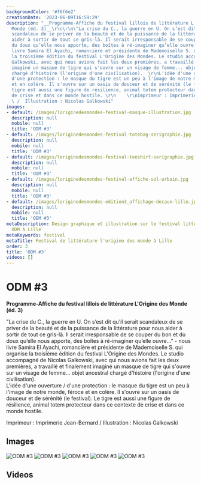 ```yaml
---
backgroundColor: '#f6f6e2'
creationDate: '2023-06-09T16:59:29'
description: "__Programme-Affiche du festival lillois de littérature L'Origine des
  Monde (éd. 3)__\r\n\r\n\"La crise du C., la guerre en U. On s’est dit qu’il serait
  scandaleux de se priver de la beauté et de la puissance de la littérature pour nous
  aider à sortir de tout ce gris-là. Il serait irresponsable de se couper du bon et
  du doux qu’elle nous apporte, des boîtes à ré-imaginer qu’elle ouvre...\" - nous
  livre Samira El Ayachi, romancière et présidente de Mademoiselle S. qui organise
  la troisième édition du festival L'Origine des Mondes. Le studio accompagné de Nicolas
  Galkowski, avec qui nous avions fait les deux premières, a travaillé et finalement
  imaginé un masque de tigre qui s'ouvre sur un visage de femme... objet ancestral
  chargé d'histoire (l'origine d'une civilisation).  \r\nL'idée d'une ouverture /
  d'une protection : le masque du tigre est un peu à l'image de notre monde, féroce
  et en colère. Il s'ouvre sur un oasis de douceur et de sérénité (le festival). Le
  tigre est aussi une figure de résilience, animal totem protecteur dans ce contexte
  de crise et dans ce monde hostile. \r\n    \r\nImprimeur : Imprimerie Jean-Bernard
  \ /  Illustration : Nicolas Galkowski"
images:
- default: /images/loriginedesmondes-festival-masque-illustration.jpg
  description: null
  mobile: null
  title: 'ODM #3'
- default: /images/loriginedesmondes-festival-totebag-serigraphie.jpg
  description: null
  mobile: null
  title: 'ODM #3'
- default: /images/loriginedesmondes-festival-teeshirt-serigraphie.jpg
  description: null
  mobile: null
  title: 'ODM #3'
- default: /images/loriginedesmondes-festival-affiche-sol-urbain.jpg
  description: null
  mobile: null
  title: 'ODM #3'
- default: /images/loriginedesmondes-edition3_affichage-decaux-lille.jpg
  description: null
  mobile: null
  title: 'ODM #3'
metaDescription: Design graphique et illustration sur le festival littéraire nomade
  ODM à Lille
metaKeywords: festival
metaTitle: Festival de littérature l'origine des monde à Lille
order: 3
title: 'ODM #3'
videos: []
---
```


# ODM #3

__Programme-Affiche du festival lillois de littérature L'Origine des Monde (éd. 3)__

"La crise du C., la guerre en U. On s’est dit qu’il serait scandaleux de se priver de la beauté et de la puissance de la littérature pour nous aider à sortir de tout ce gris-là. Il serait irresponsable de se couper du bon et du doux qu’elle nous apporte, des boîtes à ré-imaginer qu’elle ouvre..." - nous livre Samira El Ayachi, romancière et présidente de Mademoiselle S. qui organise la troisième édition du festival L'Origine des Mondes. Le studio accompagné de Nicolas Galkowski, avec qui nous avions fait les deux premières, a travaillé et finalement imaginé un masque de tigre qui s'ouvre sur un visage de femme... objet ancestral chargé d'histoire (l'origine d'une civilisation).  
L'idée d'une ouverture / d'une protection : le masque du tigre est un peu à l'image de notre monde, féroce et en colère. Il s'ouvre sur un oasis de douceur et de sérénité (le festival). Le tigre est aussi une figure de résilience, animal totem protecteur dans ce contexte de crise et dans ce monde hostile. 
    
Imprimeur : Imprimerie Jean-Bernard  /  Illustration : Nicolas Galkowski

## Images

![ODM #3](/images/loriginedesmondes-festival-masque-illustration.jpg)
![ODM #3](/images/loriginedesmondes-festival-totebag-serigraphie.jpg)
![ODM #3](/images/loriginedesmondes-festival-teeshirt-serigraphie.jpg)
![ODM #3](/images/loriginedesmondes-festival-affiche-sol-urbain.jpg)
![ODM #3](/images/loriginedesmondes-edition3_affichage-decaux-lille.jpg)

## Videos